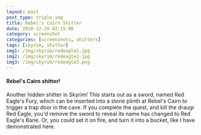 ```yaml
---
layout: post
post_type: triple-img
title: Rebel's Cairn Shitter
date: 2018-12-20 02:15:00
category: screenshot
categories: [screenshots, shitters]
tags: [skyrim, shitter]
img1: /img/skyrim/redeagle1.jpg
img2: /img/skyrim/redeagle2.jpg
img3: /img/skyrim/redeagle3.png
---
```

#### Rebel's Cairn shitter!

Another hidden shitter in Skyrim! This starts out as a sword, named Red Eagle's Fury, which can be inserted into a stone plinth at Rebel's Cairn to trigger a trap door in the cave. If you complete the quest, and kill the draugr Red Eagle, you'd remove the sword to reveal its name has changed to Red Eagle's Bane. Or, you could set it on fire, and turn it into a bucket, like I have demonstrated here. 

